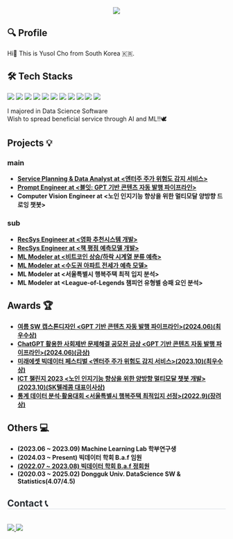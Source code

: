 <div align="center">
    <img src="https://capsule-render.vercel.app/api?type=waving&color=gradient&height=180&text=Hi%20there!%20I'm%20Yusol%20&animation=&fontColor=ffffff&fontSize=40" />
</div>

## 🔍 Profile
Hi👋 This is Yusol Cho from South Korea 🇰🇷.

## 🛠️ Tech Stacks
<p align="left">
    <img src="https://img.shields.io/badge/Python-3776AB?style=flat-square&logo=Python&logoColor=white">
    <img src="https://img.shields.io/badge/PyTorch-EE4C2C?style=flat-square&logo=PyTorch&logoColor=white">
    <img src="https://img.shields.io/badge/Tensorflow-FF6F00?style=flat-square&logo=Tensorflow&logoColor=white">
    <img src="https://img.shields.io/badge/MySQL-4479A1?style=flat-square&logo=MySQL&logoColor=white">
    <img src="https://img.shields.io/badge/Selenium-43B02A?style=flat-square&logo=Selenium&logoColor=white">
    <img src="https://img.shields.io/badge/Docker-2496ED?style=flat-square&logo=Docker&logoColor=white">
    <img src="https://img.shields.io/badge/C++-00599C?style=flat-square&logo=C%2B%2B&logoColor=white">
    <img src="https://img.shields.io/badge/Linux-FCC624?style=flat-square&logo=Linux&logoColor=white">
    <img src="https://img.shields.io/badge/Notion-000000?style=flat-square&logo=Notion&logoColor=white">
    <img src="https://img.shields.io/badge/Slack-4A154B?style=flat-square&logo=Slack&logoColor=white">
    <img src="https://img.shields.io/badge/Figma-F24E1E?style=flat-square&logo=Figma&logoColor=white">
</p>

I majored in Data Science Software<br>
Wish to spread beneficial service through AI and ML!!🕊

## Projects 💡
### main
- **[Service Planning & Data Analyst at <엔터주 주가 위험도 감지 서비스>](https://github.com/YusolCho/K-POP_Stock_Prediction)**
- **[Prompt Engineer at <블잇: GPT 기반 콘텐츠 자동 발행 파이프라인>](https://github.com/YusolCho/BL-IT)**
- **Computer Vision Engineer at <노인 인지기능 향상을 위한 멀티모달 양방향 드로잉 챗봇>**

### sub
- **[RecSys Engineer at <영화 추천시스템 개발>](https://github.com/boostcampaitech7/level2-bookratingprediction-recsys-08)**
- **[RecSys Engineer at <책 평점 예측모델 개발>](https://github.com/boostcampaitech7/level2-competitiveds-recsys-08)**
- **[ML Modeler at <비트코인 상승/하락 시계열 분류 예측>](https://github.com/boostcampaitech7/level1-classificationinmachinelearning-recsys-08)**
- **[ML Modeler at <수도권 아파트 전세가 예측 모델>](https://github.com/boostcampaitech7/level2-competitiveds-recsys-08)**
- **ML Modeler at <서울특별시 행복주택 최적 입지 분석>**
- **ML Modeler at <League-of-Legends 챔피언 유형별 승패 요인 분석>**

## Awards 🏆
- **[여름 SW 캡스톤디자인 <GPT 기반 콘텐츠 자동 발행 파이프라인>(2024.06)(최우수상)](https://github.com/YusolCho/Certificates/blob/main/2024%E1%84%8B%E1%85%A7%E1%84%85%E1%85%B3%E1%86%B7SW%E1%84%8F%E1%85%A2%E1%86%B8%E1%84%89%E1%85%B3%E1%84%90%E1%85%A9%E1%86%AB%E1%84%83%E1%85%B5%E1%84%8C%E1%85%A1%E1%84%8B%E1%85%B5%E1%86%AB.png)**
- **[ChatGPT 활용한 사회제반 문제해결 공모전 금상 <GPT 기반 콘텐츠 자동 발행 파이프라인>(2024.06)(금상)](https://github.com/YusolCho/Certificates/blob/main/2024%20ChatGPT%20%E1%84%92%E1%85%AA%E1%86%AF%E1%84%8B%E1%85%AD%E1%86%BC%E1%84%92%E1%85%A1%E1%86%AB%20%E1%84%89%E1%85%A1%E1%84%92%E1%85%AC%E1%84%8C%E1%85%A6%E1%84%87%E1%85%A1%E1%86%AB%20%E1%84%86%E1%85%AE%E1%86%AB%E1%84%8C%E1%85%A6%E1%84%92%E1%85%A2%E1%84%80%E1%85%A7%E1%86%AF%20_%20%E1%84%8B%E1%85%B5%E1%86%AB%E1%84%86%E1%85%AE%E1%86%AB%E1%84%89%E1%85%A1%E1%84%92%E1%85%AC%E1%84%89%E1%85%A5%E1%86%BC%E1%84%80%E1%85%AA%20EXPO.png)**
- **[미래에셋 빅데이터 페스티벌 <엔터주 주가 위험도 감지 서비스>(2023.10)(최우수상)](https://github.com/YusolCho/Certificates/blob/main/2023%20%E1%84%86%E1%85%B5%E1%84%85%E1%85%A2%E1%84%8B%E1%85%A6%E1%84%89%E1%85%A6%E1%86%BA%E1%84%8C%E1%85%B3%E1%86%BC%E1%84%80%E1%85%AF%E1%86%AB%20%E1%84%87%E1%85%B5%E1%86%A8%E1%84%83%E1%85%A6%E1%84%8B%E1%85%B5%E1%84%90%E1%85%A5%20%E1%84%91%E1%85%A6%E1%84%89%E1%85%B3%E1%84%90%E1%85%B5%E1%84%87%E1%85%A5%E1%86%AF.png)**
- **[ICT 챌린지 2023 <노인 인지기능 향상을 위한 양방향 멀티모달 챗봇 개발>(2023.10)(SK텔레콤 대표이사상)](https://github.com/YusolCho/Certificates/blob/main/ICT%E1%84%8E%E1%85%A2%E1%86%AF%E1%84%85%E1%85%B5%E1%86%AB%E1%84%8C%E1%85%B52023.png)**
- **[통계 데이터 분석·활용대회 <서울특별시 행복주택 최적입지 선정>(2022.9)(장려상)](https://github.com/YusolCho/Certificates/blob/main/2022%E1%84%90%E1%85%A9%E1%86%BC%E1%84%80%E1%85%A8%E1%84%83%E1%85%A6%E1%84%8B%E1%85%B5%E1%84%90%E1%85%A5%E1%84%87%E1%85%AE%E1%86%AB%E1%84%89%E1%85%A5%E1%86%A8%E1%84%92%E1%85%AA%E1%86%AF%E1%84%8B%E1%85%AD%E1%86%BC%E1%84%83%E1%85%A2%E1%84%92%E1%85%AC.png)**

## Others 💻
- **(2023.06 ~ 2023.09) Machine Learning Lab 학부연구생**
- **(2024.03 ~ Present) 빅데이터 학회 B.a.f 임원**
- **[(2022.07 ~ 2023.08) 빅데이터 학회 B.a.f 정회원](https://www.dgubaf.com/)**
- **(2020.03 ~ 2025.02) Dongguk Univ. DataScience SW & Statistics(4.07/4.5)**

<h2 style="border-bottom: 1px solid #d8dee4; color: #282d33;"> Contact 📞 </h2> <br> 
<div style="text-align: left;"> 
    <a href="https://confused-barometer-6bd.notion.site/_yusol-e15d11ed88dc494cbf8e9f6358d63621">
        <img src="https://img.shields.io/badge/Notion-000000?style=flat-square&logo=Notion&logoColor=white&link=https://confused-barometer-6bd.notion.site/_yusol-e15d11ed88dc494cbf8e9f6358d63621">
    </a>
    <a href="mailto:yusol2001@gmail.com">
        <img src="https://img.shields.io/badge/Gmail-EA4335?style=flat-square&logo=Gmail&logoColor=white&link=mailto:yusol2001@gmail.com">
    </a>
</div> <br>
<div style="text-align: left;"></div>
